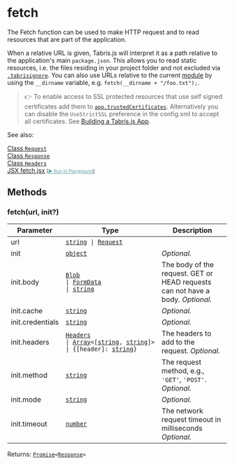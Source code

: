 ---
---
# fetch

The Fetch function can be used to make HTTP request and to read resources that are part of the application.

When a relative URL is given, Tabris.js will interpret it as a path relative to the application's main `package.json`. This allows you to read static resources, i.e. the files residing in your project folder and not excluded via [`.tabrisignore`](../build.md#the-tabrisignore-file). You can also use URLs relative to the current [module](../modules.md) by using the `__dirname` variable, e.g. `fetch(__dirname + "/foo.txt");`.

> :point_right: To enable access to SSL protected resources that use self signed certificates add them to [`app.trustedCertificates`](./app.md). Alternatively you can disable the `UseStrictSSL` preference in the config.xml to accept all certificates. See [Building a Tabris.js App](../build.md#preferences).


See also:
  
[Class `Request`](./Request.md)  
[Class `Response`](./Response.md)  
[Class `Headers`](./Headers.md)  
[<span class='language jsx'>JSX</span> fetch.jsx](https://github.com/eclipsesource/tabris-js/tree/v3.9.0/snippets/fetch.jsx) <span style="font-size: 75%;">[<a href="https://playground.tabris.com/?gitref=v3.9.0&snippet=fetch.jsx" style="color: cadetblue;">► Run in Playground</a>]</span>

## Methods

### fetch(url, init?)




Parameter|Type|Description
-|-|-
url | <code style="white-space: nowrap"><a href="https://developer.mozilla.org/en-US/docs/Web/JavaScript/Data_structures#string_type" title="View &quot;string&quot; on MDN">string</a> &#124; <a href="Request.html" title="Request Class Reference">Request</a></code> | 
init | <code style="white-space: nowrap"><a href="https://developer.mozilla.org/en-US/docs/Web/JavaScript/Reference/Global_Objects/Object" title="View &quot;Object&quot; on MDN">object</a></code> | *Optional.*
init.body | <code style="white-space: nowrap"><a href="Blob.html" title="Blob Class Reference">Blob</a><br/>&#124; <a href="FormData.html" title="FormData Class Reference">FormData</a><br/>&#124; <a href="https://developer.mozilla.org/en-US/docs/Web/JavaScript/Data_structures#string_type" title="View &quot;string&quot; on MDN">string</a></code> | The body of the request. GET or HEAD requests can not have a body. *Optional.*
init.cache | <code style="white-space: nowrap"><a href="https://developer.mozilla.org/en-US/docs/Web/JavaScript/Data_structures#string_type" title="View &quot;string&quot; on MDN">string</a></code> | *Optional.*
init.credentials | <code style="white-space: nowrap"><a href="https://developer.mozilla.org/en-US/docs/Web/JavaScript/Data_structures#string_type" title="View &quot;string&quot; on MDN">string</a></code> | *Optional.*
init.headers | <code style="white-space: nowrap"><a href="Headers.html" title="Headers Class Reference">Headers</a><br/>&#124; <a href="https://developer.mozilla.org/en-US/docs/Web/JavaScript/Reference/Global_Objects/Array" title="View &quot;Array&quot; on MDN">Array</a>&lt;[<a href="https://developer.mozilla.org/en-US/docs/Web/JavaScript/Data_structures#string_type" title="View &quot;string&quot; on MDN">string</a>, <a href="https://developer.mozilla.org/en-US/docs/Web/JavaScript/Data_structures#string_type" title="View &quot;string&quot; on MDN">string</a>]&gt;<br/>&#124; {[header]: <a href="https://developer.mozilla.org/en-US/docs/Web/JavaScript/Data_structures#string_type" title="View &quot;string&quot; on MDN">string</a>}</code> | The headers to add to the request. *Optional.*
init.method | <code style="white-space: nowrap"><a href="https://developer.mozilla.org/en-US/docs/Web/JavaScript/Data_structures#string_type" title="View &quot;string&quot; on MDN">string</a></code> | The request method, e.g., `'GET'`, `'POST'`. *Optional.*
init.mode | <code style="white-space: nowrap"><a href="https://developer.mozilla.org/en-US/docs/Web/JavaScript/Data_structures#string_type" title="View &quot;string&quot; on MDN">string</a></code> | *Optional.*
init.timeout | <code style="white-space: nowrap"><a href="https://developer.mozilla.org/en-US/docs/Web/JavaScript/Data_structures#number_type" title="View &quot;number&quot; on MDN">number</a></code> | The network request timeout in milliseconds *Optional.*


Returns: <code style="white-space: nowrap"><a href="https://developer.mozilla.org/en-US/docs/Web/JavaScript/Reference/Global_Objects/Promise" title="View &quot;Promise&quot; on MDN">Promise</a>&lt;<a href="Response.html" title="Response Class Reference">Response</a>&gt;</code>


